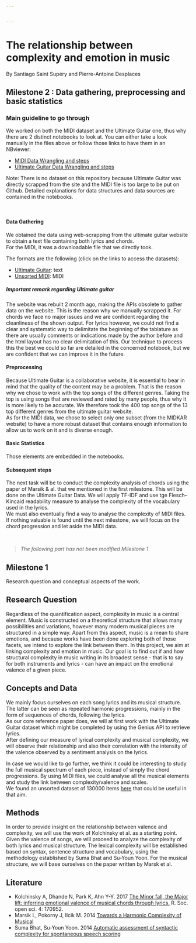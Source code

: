 ```yaml
---


---
```


<h1 id="the-relationship-between-complexity-and-emotion-in-music">The relationship between complexity and emotion in music</h1>
<p>By Santiago Saint Supéry and Pierre-Antoine Desplaces</p>
<h2 id="milestone-2--data-gathering-preprocessing-and-basic-statistics">Milestone 2 : Data gathering, preprocessing and basic statistics</h2>
<h3 id="main-guideline-to-go-through">Main guideline to go through</h3>
<p>We worked on both the MIDI dataset and the Ultimate Guitar one, thus why there are 2 distinct notebooks to look at. You can either take a look manually in the files above or follow those links to have them in an NBviewer:</p>
<ul>
<li><a href="https://nbviewer.jupyter.org/github/CSantiStSup/Digital_Musicology/blob/master/MIDI_data_wrangling__Miletstone%202.ipynb">MIDI Data Wrangling and steps</a></li>
<li><a href="https://nbviewer.jupyter.org/github/CSantiStSup/Digital_Musicology/blob/master/ultimate_guitar_dataset.ipynb">Ultimate Guitar Data Wrangling and steps</a></li>
</ul>
<p>Note: There is no dataset on this repository because Ultimate Guitar was directly scrapped from the site and the MIDI file is too large to be put on Github. Detailed explanations for data structures and data sources are contained in the notebooks.</p>
<br>
<h4 id="data-gathering">Data Gathering</h4>
<p>We obtained the data using web-scrapping from the ultimate guitar website to obtain a text file containing both lyrics and chords.<br>
For the MIDI, it was a downloadable file that we directly took.</p>
<p>The formats are the following (click on the links to access the datasets):</p>
<ul>
<li><a href="https://www.ultimate-guitar.com/">Ultimate Guitar</a>: text</li>
<li><a href="https://www.reddit.com/r/WeAreTheMusicMakers/comments/3ajwe4/the_largest_midi_collection_on_the_internet/">Unsorted MIDI</a>: MIDI</li>
</ul>
<h5 id="important-remark-regarding-ultimate-guitar">Important remark regarding Ultimate guitar</h5>
<p>The website was rebuilt 2 month ago, making the APIs obsolete to gather data on the website. This is the reason why we manually scrapped it. For chords we face no major issues and we are confident regarding the cleanliness of the shown output. For lyrics however, we could not find a clear and systematic way to delimitate the beginning of the tablature as there are usually comments or indications made by the author before and the html layout has no clear delimitation of this. Our technique to process this the best we could so far are detailed in the concerned notebook, but we are confident that we can improve it in the future.</p>
<h4 id="preprocessing">Preprocessing</h4>
<p>Because Ultimate Guitar is a collaborative website, it is essential to bear in mind that the quality of the content may be a problem. That is the reason why we chose to work with the top songs of the different genres. Taking the top is using songs that are reviewed and rated by many people, thus why it is more likely to be accurate. We therefore took the 400 top songs of the 13 top different genres from the ultimate guitar website.<br>
As for the MIDI data, we chose to select only one subset (from the MIDKAR website) to have a more robust dataset that contains enough information to allow us to work on it and is diverse enough.</p>
<h4 id="basic-statistics">Basic Statistics</h4>
<p>Those elements are embedded in the notebooks.</p>
<h4 id="subsequent-steps">Subsequent steps</h4>
<p>The next task will be to conduct the complexity analysis of chords using the paper of Marsik &amp; al. that we mentioned in the first milestone. This will be done on the Ultimate Guitar Data.  We will apply TF-IDF and use tge Flesch–Kincaid readability measure to analyse the complexity of the vocabulary used in the lyrics.<br>
 We must also eventually find a way to analyse the complexity of MIDI files. If nothing valuable is found until the next milestone, we will focus on the chord progression and let aside the MIDI data.</p>
<br>
<blockquote>
<p><em>The following part has not been modified Milestone 1</em></p>
</blockquote>
<h2 id="milestone-1">Milestone 1</h2>
<p>Research question and conceptual aspects of the work.</p>
<h2 id="research-question">Research Question</h2>
<p>Regardless of the quantification aspect, complexity in music is a central element. Music is constructed on a theoretical structure that allows many possibilities and variations, however many modern musical pieces are structured in a simple way. Apart from this aspect, music is a mean to share emotions, and because works have been done exploring both of those facets, we intend to explore the link between them. In this project, we aim at linking complexity and emotion in music. Our goal is to find out if and how structural complexity in music writing in its broadest sense - that is to say for both instruments and lyrics - can have an impact on the emotional valence of a given piece.</p>
<h2 id="concepts-and-data">Concepts and Data</h2>
<p>We mainly focus ourselves on each song lyrics and its musical structure. The latter can be seen as repeated harmonic progressions, mainly in the form of sequences of chords, following the lyrics.<br>
As our core reference paper does, we will at first work with the Ultimate Guitar dataset which might be completed by using the Genius API to retrieve lyrics.<br>
After defining our measure of lyrical complexity  and musical complexity, we will observe their relationship and also their correlation with the intensity of the valence observed by a sentiment analysis on the lyrics.</p>
<p>In case we would like to go further, we think it could be interesting to study the full musical spectrum of each piece, instead of simply the chord progressions. By using MIDI files, we could analyse all the musical elements and study the link between complexity/valence and scales.<br>
We found an unsorted dataset of 130000 items <a href="https://www.reddit.com/r/datasets/comments/3akhxy/the_largest_midi_collection_on_the_internet/">here</a> that could be useful in that aim.</p>
<h2 id="methods">Methods</h2>
<p>In order to provide insight on the relationship between valence and complexity, we will use the work of Kolchinsky et al. as a starting point. Given the valence of songs, we will proceed to analyze the complexity of both lyrics and musical structure. The lexical complexity will be established based on syntax, sentence structure and vocabulary, using the methodology established by Suma Bhat and Su-Youn Yoon. For the musical structure, we will base ourselves on the paper written by Marsk et al.</p>
<h2 id="literature">Literature</h2>
<ul>
<li>Kolchinsky A, Dhande N, Park K, Ahn Y-Y. 2017 <a href="http://dx.doi.org/10.1098/rsos.170952">The Minor fall, the Major lift: inferring emotional valence of musical chords through lyrics.</a> R. Soc. open sci. 4: 170952.</li>
<li>Marsik L, Pokorny J, Ilcik M. 2014 <a href="https://pdfs.semanticscholar.org/c903/4270c01409df0da70d5266eb0868beda29a1.pdf">Towards a Harmonic Complexity of Musical</a></li>
<li>Suma Bhat, Su-Youn Yoon. 2014 <a href="https://ac.els-cdn.com/S0167639314000715/1-s2.0-S0167639314000715-main.pdf?_tid=f7f218cf-da04-45fb-b5c8-9bb96531e5a3&amp;acdnat=1521561519_a4db864919711cd42f236550c7204659">Automatic assessment of syntactic complexity for spontaneous speech scoring</a></li>
</ul>

